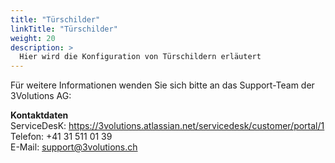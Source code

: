 ```yaml
---
title: "Türschilder"
linkTitle: "Türschilder"
weight: 20
description: >
  Hier wird die Konfiguration von Türschildern erläutert
---
```


Für weitere Informationen wenden Sie sich bitte an das Support-Team der 3Volutions AG:

__Kontaktdaten__   
ServiceDesK: https://3volutions.atlassian.net/servicedesk/customer/portal/1   
Telefon:     +41 31 511 01 39   
E-Mail:      support@3volutions.ch